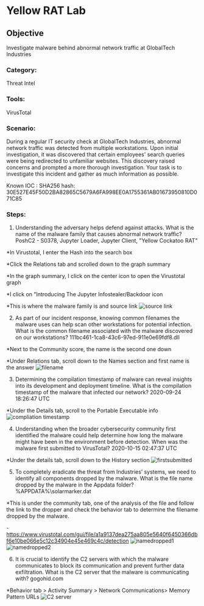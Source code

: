 # Yellow RAT Lab

## Objective
Investigate malware behind abnormal network traffic at GlobalTech Industries

### Category: 
Threat Intel

### Tools: 
VirusTotal

### Scenario:
During a regular IT security check at GlobalTech Industries, abnormal network traffic was detected from multiple workstations. Upon initial investigation, it was discovered that certain employees' search queries were being redirected to unfamiliar websites. This discovery raised concerns and prompted a more thorough investigation. Your task is to investigate this incident and gather as much information as possible.

Known IOC : SHA256 hash:
30E527E45F50D2BA82865C5679A6FA998EE0A1755361AB01673950810D071C85

### Steps:
1. Understanding the adversary helps defend against attacks. What is the name of the malware family that causes abnormal network traffic? PoshC2 - S0378, Jupyter Loader, Jupyter Client, "Yellow Cockatoo RAT"

*In Virustotal, I enter the Hash into the search box

*Click the Relations tab and scrolled down to the graph summary

*In the graph summary, I click on the center icon to open the Virustotal graph

*I click on "Introducing The Jupyter Infostealer/Backdoor icon

*This is where the malware family is and source link
![source link](https://github.com/user-attachments/assets/17f519f5-440e-4af1-9978-ccd2f44fb246)

2. As part of our incident response, knowing common filenames the malware uses can help scan other workstations for potential infection. What is the common filename associated with the malware discovered on our workstations? 111bc461-1ca8-43c6-97ed-911e0e69fdf8.dll
	
 *Next to the Community score, the name is the second one down
	
 *Under Relations tab, scroll down to the Names section and first name is the answer
 ![filename](https://github.com/user-attachments/assets/59a11595-0e2a-4e38-a22d-a10e9bb127ff)

3. Determining the compilation timestamp of malware can reveal insights into its development and deployment timeline. What is the compilation timestamp of the malware that infected our network? 2020-09-24 18:26:47 UTC
	
*Under the Details tab, scroll to the Portable Executable info
![compliation timestamp](https://github.com/user-attachments/assets/65d26e71-c0a4-4e07-9aaf-640990987ecb)

4.  Understanding when the broader cybersecurity community first identified the malware could help determine how long the malware might have been in the environment before detection. When was the malware first submitted to VirusTotal? 2020-10-15 02:47:37 UTC
	
 *Under the details tab, scroll down to the History section
 ![firstsubmitted](https://github.com/user-attachments/assets/f3cb6b16-2326-4f1a-93f6-733c8c8ba299)

5. To completely eradicate the threat from Industries’ systems, we need to identify all components dropped by the malware. What is the file name dropped by the malware in the Appdata folder? %APPDATA%\solarmarker.dat
	
 *This is under the community tab, one of the analysis of the file and follow the link to the dropper and check the behavior tab to determine the filename dropped by the malware.
	
 -https://www.virustotal.com/gui/file/a1a9137dea275aa805e5640f6450366dbf6e10be066e5c12c34904e45e469c4c/detection
![namedropped1](https://github.com/user-attachments/assets/8dbf4122-e553-4eef-86a2-1fa1e491fb44)
![namedropped2](https://github.com/user-attachments/assets/d02ca764-0f59-4cd2-b547-6b0d6386bea6)

6. It is crucial to identify the C2 servers with which the malware communicates to block its communication and prevent further data exfiltration. What is the C2 server that the malware is communicating with? gogohid.com
	
*Behavior tab > Activity Summary > Network Communications> Memory Pattern URLs
![C2 server](https://github.com/user-attachments/assets/dcb4d690-e81d-46ee-add0-35b54d8141ab)
